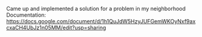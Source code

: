 Came up and implemented a solution for a problem in my neighborhood
Documentation: https://docs.google.com/document/d/1h1QuJdW5HzyJUFGemWKOyNxf9axcxaCH4UbJz1n05MM/edit?usp=sharing

